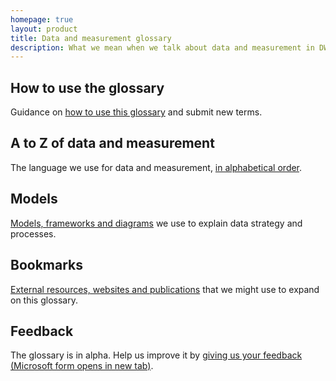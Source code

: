 ```yaml
---
homepage: true
layout: product
title: Data and measurement glossary
description: What we mean when we talk about data and measurement in DWP Digital Health and Disability.
---
```


## How to use the glossary

Guidance on [how to use this glossary](/how-to-use-measurement-glossary) and submit new terms.

## A to Z of data and measurement

The language we use for data and measurement, [in alphabetical order](/a-to-z).

## Models

[Models, frameworks and diagrams](/models) we use to explain data strategy and processes.

## Bookmarks

[External resources, websites and publications](/bookmarks) that we might use to expand on this glossary.

## Feedback

The glossary is in alpha. Help us improve it by <a href="https://forms.office.com/Pages/ResponsePage.aspx?id=DpxP-knna0i8NIr6EGM3VnGGqao7aCRJpUj9ujjADTdUM1JPNkEwRUdJUVpLQjhCMVZVQklDRDVHRC4u" target="_blank" class="govuk-link">giving us your feedback (Microsoft form opens in new tab)</a>.